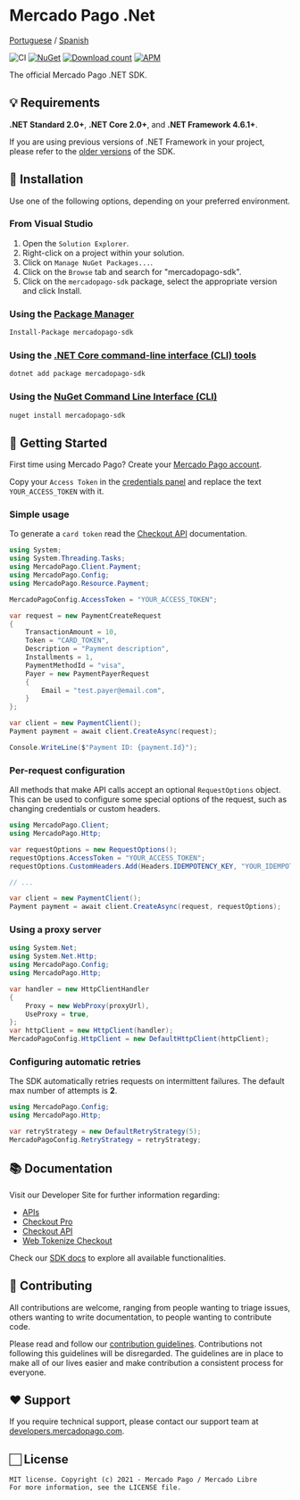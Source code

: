 # Mercado Pago .Net

[Portuguese](README.pt.md) / [Spanish](README.es.md)

![CI](https://github.com/mercadopago/sdk-dotnet/workflows/CI/badge.svg)
[![NuGet](http://img.shields.io/nuget/v/mercadopago-sdk.svg)](https://www.nuget.org/packages/mercadopago-sdk)
[![Download count](https://img.shields.io/nuget/dt/mercadopago-sdk.svg)](https://www.nuget.org/packages/mercadopago-sdk/)
[![APM](https://img.shields.io/apm/l/vim-mode)](https://github.com/mercadopago/sdk-dotnet)

The official Mercado Pago .NET SDK.

## 💡 Requirements

**.NET Standard 2.0+**, **.NET Core 2.0+**, and **.NET Framework 4.6.1+**.

If you are using previous versions of .NET Framework in your project, please refer to the [older versions](https://github.com/mercadopago/sdk-dotnet/tree/master-dotnet-framework) of the SDK.

## 📲 Installation

Use one of the following options, depending on your preferred environment.

### From Visual Studio

1. Open the `Solution Explorer`.
2. Right-click on a project within your solution.
3. Click on `Manage NuGet Packages...`.
4. Click on the `Browse` tab and search for "mercadopago-sdk".
5. Click on the `mercadopago-sdk` package, select the appropriate version and click Install.

### Using the [Package Manager](https://docs.microsoft.com/en-us/nuget/tools/package-manager-console)

```bash
Install-Package mercadopago-sdk
```

### Using the [.NET Core command-line interface (CLI) tools](https://docs.microsoft.com/en-us/dotnet/core/tools/)

```bash
dotnet add package mercadopago-sdk
```

### Using the [NuGet Command Line Interface (CLI)](https://docs.microsoft.com/en-us/nuget/tools/nuget-exe-cli-reference)

```bash
nuget install mercadopago-sdk
```

## 🌟 Getting Started

First time using Mercado Pago? Create your [Mercado Pago account](https://www.mercadopago.com).

Copy your `Access Token` in the [credentials panel](https://www.mercadopago.com/developers/panel/credentials) and replace the text `YOUR_ACCESS_TOKEN` with it.

### Simple usage

To generate a `card token` read the [Checkout API](https://www.mercadopago.com/developers/en/guides/online-payments/checkout-api/introduction) documentation.

```csharp
using System;
using System.Threading.Tasks;
using MercadoPago.Client.Payment;
using MercadoPago.Config;
using MercadoPago.Resource.Payment;

MercadoPagoConfig.AccessToken = "YOUR_ACCESS_TOKEN";

var request = new PaymentCreateRequest
{
    TransactionAmount = 10,
    Token = "CARD_TOKEN",
    Description = "Payment description",
    Installments = 1,
    PaymentMethodId = "visa",
    Payer = new PaymentPayerRequest
    {
        Email = "test.payer@email.com",
    }
};

var client = new PaymentClient();
Payment payment = await client.CreateAsync(request);

Console.WriteLine($"Payment ID: {payment.Id}");
```

### Per-request configuration

All methods that make API calls accept an optional `RequestOptions` object. This can be used to configure some special options of the request, such as changing credentials or custom headers.

```csharp
using MercadoPago.Client;
using MercadoPago.Http;

var requestOptions = new RequestOptions();
requestOptions.AccessToken = "YOUR_ACCESS_TOKEN";
requestOptions.CustomHeaders.Add(Headers.IDEMPOTENCY_KEY, "YOUR_IDEMPOTENCY_KEY");

// ...

var client = new PaymentClient();
Payment payment = await client.CreateAsync(request, requestOptions);

```

### Using a proxy server

```csharp
using System.Net;
using System.Net.Http;
using MercadoPago.Config;
using MercadoPago.Http;

var handler = new HttpClientHandler
{
    Proxy = new WebProxy(proxyUrl),
    UseProxy = true,
};
var httpClient = new HttpClient(handler);
MercadoPagoConfig.HttpClient = new DefaultHttpClient(httpClient);

```

### Configuring automatic retries

The SDK automatically retries requests on intermittent failures. The default max number of attempts is **2**.

```csharp
using MercadoPago.Config;
using MercadoPago.Http;

var retryStrategy = new DefaultRetryStrategy(5);
MercadoPagoConfig.RetryStrategy = retryStrategy;

```

## 📚 Documentation

Visit our Developer Site for further information regarding:
 - [APIs](https://www.mercadopago.com/developers/en/reference)
 - [Checkout Pro](https://www.mercadopago.com/developers/en/guides/online-payments/checkout-pro/introduction)
 - [Checkout API](https://www.mercadopago.com/developers/en/guides/online-payments/checkout-api/introduction)
 - [Web Tokenize Checkout](https://www.mercadopago.com/developers/en/guides/online-payments/web-tokenize-checkout/introduction)

Check our [SDK docs](https://mercadopago.github.io/sdk-dotnet/) to explore all available functionalities.

## 🤝 Contributing

All contributions are welcome, ranging from people wanting to triage issues, others wanting to write documentation, to people wanting to contribute code.

Please read and follow our [contribution guidelines](CONTRIBUTING.md). Contributions not following this guidelines will be disregarded. The guidelines are in place to make all of our lives easier and make contribution a consistent process for everyone.

## ❤️ Support

If you require technical support, please contact our support team at [developers.mercadopago.com](https://developers.mercadopago.com).

## 🏻 License

```
MIT license. Copyright (c) 2021 - Mercado Pago / Mercado Libre
For more information, see the LICENSE file.
```
